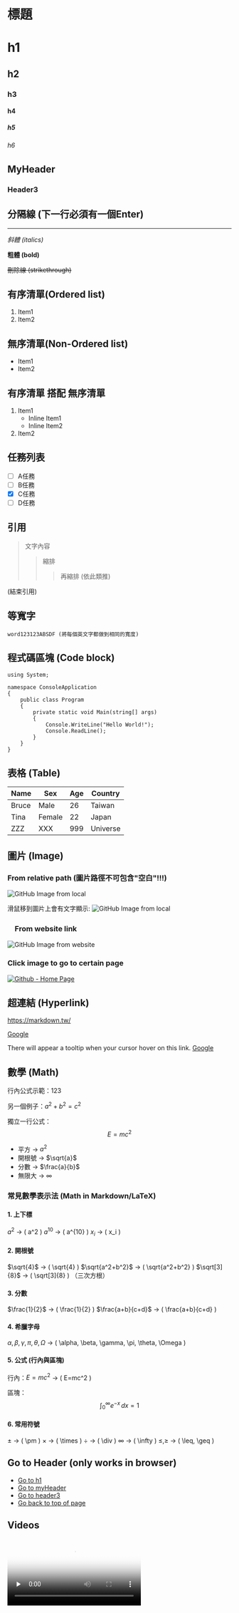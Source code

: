 # 標題

# h1

## h2

### h3

#### h4

##### h5

###### h6

## MyHeader

### Header3

## 分隔線 (下一行必須有一個Enter)

---

*斜體 (italics)*

**粗體 (bold)**

~~刪除線 (strikethrough)~~

## 有序清單(Ordered list)

1. Item1
2. Item2

## 無序清單(Non-Ordered list)

- Item1
- Item2

## 有序清單 搭配 無序清單

1. Item1
   - Inline Item1
   - Inline Item2
2. Item2

## 任務列表

- [ ] A任務
- [ ] B任務
- [x] C任務
- [ ] D任務

## 引用

> 文字內容
>> 縮排
>>> 再縮排 (依此類推)

(結束引用)

## 等寬字

`word123123ABSDF (將每個英文字都做到相同的寬度)`

## 程式碼區塊 (Code block)

```CSharp
using System;

namespace ConsoleApplication
{
    public class Program
    {
        private static void Main(string[] args)
        {
            Console.WriteLine("Hello World!");
            Console.ReadLine();
        }
    }
}
```

## 表格 (Table)

|Name|Sex|Age|Country|
|---|----|----|---|
|Bruce|Male|26|Taiwan|Unknown|
|Tina|Female|22|Japan|Remark~~~|
|ZZZ|XXX|999|Universe||

## 圖片 (Image)

### From relative path (圖片路徑不可包含"空白"!!!)

![GitHub Image from local](Images/GitHub_Icon.png)

滑鼠移到圖片上會有文字顯示:
![GitHub Image from local](Images/GitHub_Icon.png "Github")

### 　From website link

![GitHub Image from website](https://i.imgur.com/XGu8q8s.png)

### Click image to go to certain page

[![Github - Home Page](https://i.imgur.com/XGu8q8s.png)](https://github.com/ "Click here to browse Github home page")

## 超連結 (Hyperlink)

<https://markdown.tw/>

[Google](http://www.google.com/)

There will appear a tooltip when your cursor hover on this link.
[Google](http://www.google.com/ "A search engine")

## 數學 (Math)

行內公式示範：$123$

另一個例子：$a^2 + b^2 = c^2$

獨立一行公式：
$$
E = mc^2
$$

- 平方 → $a^2$
- 開根號 → $\sqrt{a}$
- 分數 → $\frac{a}{b}$
- 無限大 → $\infty$

### **常見數學表示法 (Math in Markdown/LaTeX)**

#### 1. 上下標

$a^2$   →  \( a^2 \)
$a^{10}$ →  \( a^{10} \)
$x_i$   →  \( x_i \)

#### 2. 開根號

$\sqrt{4}$    →  \( \sqrt{4} \)
$\sqrt{a^2+b^2}$ →  \( \sqrt{a^2+b^2} \)
$\sqrt[3]{8}$ →  \( \sqrt[3]{8} \)   （三次方根）

#### 3. 分數

$\frac{1}{2}$    →  \( \frac{1}{2} \)
$\frac{a+b}{c+d}$ →  \( \frac{a+b}{c+d} \)

#### 4. 希臘字母

$\alpha, \beta, \gamma, \pi, \theta, \Omega$
→  \( \alpha, \beta, \gamma, \pi, \theta, \Omega \)

#### 5. 公式 (行內與區塊)

行內：$E=mc^2$ → \( E=mc^2 \)

區塊：
$$
\int_0^\infty e^{-x}\, dx = 1
$$

#### 6. 常用符號

$\pm$ → \( \pm \)
$\times$ → \( \times \)
$\div$ → \( \div \)
$\infty$ → \( \infty \)
$\leq, \geq$ → \( \leq, \geq \)

## Go to Header (only works in browser)

- [Go to h1](#h1)
- [Go to myHeader](#myheader)
- [Go to header3](#header3)
- [Go back to top of page](#start-of-content)

## Videos

<div>
    <video id="video" controls="" preload="none" poster="http://media.w3.org/2010/05/sintel/poster.png">
        <source id="mp4" src="http://media.w3.org/2010/05/sintel/trailer.mp4" type="video/mp4">
        <source id="webm" src="http://media.w3.org/2010/05/sintel/trailer.webm" type="video/webm">
        <source id="ogv" src="http://media.w3.org/2010/05/sintel/trailer.ogv" type="video/ogg">
        <p>Your user agent does not support the HTML5 Video element.</p>
    </video>
</div>
